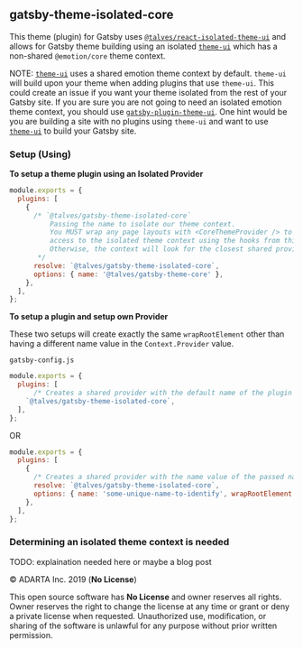 ## gatsby-theme-isolated-core

This theme (plugin) for Gatsby uses [`@talves/react-isolated-theme-ui`][isolated-theme-ui] and allows for Gatsby theme building using an isolated [`theme-ui`][theme-ui] which has a non-shared `@emotion/core` theme context.

NOTE: [`theme-ui`][theme-ui] uses a shared emotion theme context by default. `theme-ui` will build upon your theme when adding plugins that use `theme-ui`. This could create an issue if you want your theme isolated from the rest of your Gatsby site. If you are sure you are not going to need an isolated emotion theme context, you should use [`gatsby-plugin-theme-ui`][gatsby-plugin-theme-ui]. One hint would be you are building a site with no plugins using `theme-ui` and want to use [`theme-ui`][theme-ui] to build your Gatsby site.

### Setup (Using)

**To setup a theme plugin using an Isolated Provider**

```javascript
module.exports = {
  plugins: [
    {
      /* `@talves/gatsby-theme-isolated-core`
          Passing the name to isolate our theme context.
          You MUST wrap any page layouts with <CoreThemeProvider /> to have
          access to the isolated theme context using the hooks from this library.
          Otherwise, the context will look for the closest shared provider in the component tree.
       */
      resolve: `@talves/gatsby-theme-isolated-core`,
      options: { name: '@talves/gatsby-theme-core' },
    },
  ],
};
```

**To setup a plugin and setup own Provider**

These two setups will create exactly the same `wrapRootElement` other than having a different name value in the `Context.Provider` value.

`gatsby-config.js`
```javascript
module.exports = {
  plugins: [
      /* Creates a shared provider with the default name of the plugin */
    `@talves/gatsby-theme-isolated-core`,
  ],
};
```
OR
```javascript
module.exports = {
  plugins: [
    {
      /* Creates a shared provider with the name value of the passed name */
      resolve: `@talves/gatsby-theme-isolated-core`,
      options: { name: 'some-unique-name-to-identify', wrapRootElement: true },
    },
  ],
};
```

### Determining an isolated theme context is needed
TODO: explaination needed here or maybe a blog post

[isolated-theme-ui]: https://github.com/talves/isolated-theme-ui
[theme-ui]: https://github.com/system-ui/theme-ui
[gatsby-plugin-theme-ui]: https://github.com/system-ui/theme-ui/tree/master/packages/gatsby-plugin-theme-ui

© ADARTA Inc. 2019  (**No License**)  

This open source software has **No License** and owner reserves all rights. Owner reserves the right to change the license at any time or grant or deny a private license when requested. Unauthorized use, modification, or sharing of the software is unlawful for any purpose without prior written permission.
